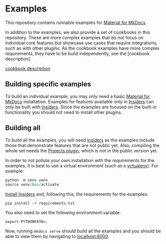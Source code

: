 # Examples

This repository contains runnable examples for [Material for MkDocs].

  [Material for MkDocs]: https://squidfunk.github.io/mkdocs-material/

In addition to the examples, we also provide a set of cookbooks in
this repository. These are more complex examples that do not focus on
individual core features but showcase use cases that require
integrations, such as with other plugins. As the cookbook examples
have more complex requirements, they have to be build independently, 
see the [cookbook description].

  [cookbook description](cookbooks/README.MD)

## Building specific examples

To build an individual example, you may only need a basic [Material
for MkDocs] installation. Examples for features available only in
[Insiders] can only be built with [Insiders]. Since the examples are
focused on the built-in functionality you should not need to install
other plugins.

## Building all

To build all the examples, you will need [Insiders] as the examples
include those that demonstrate features that are not public yet. Also,
compiling the whole set needs the [Projects plugin], which is not in
the public version yet. 

  [Insiders]: https://squidfunk.github.io/mkdocs-material/insiders/
  [Projects Plugin]: https://squidfunk.github.io/mkdocs-material/plugins/projects/

In order to not pollute your own installation with the requirements
for the examples, it is best to use a virtual environment (such as a
[virtualenv](https://docs.python.org/3/library/venv.html)). For
example:

```python
python -m venv venv
source venv/bin/activate
```

[Install Insiders] and, following this, the requirements for the examples:
```
pip install -r requirements.txt
```

  [Install Insiders]: https://squidfunk.github.io/mkdocs-material/insiders/getting-started/

You also need to set the following environment variable:

```
export PYTHONPATH=.
```

Now, running `mkdocs serve` should build all the examples and you
should be able to view them by navigating to
[localhost:8000](http://localhost:8000).

